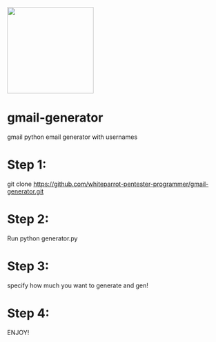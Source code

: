 <img src="https://store3.gofile.io/download/6ae2e00b-4193-484a-b52b-ffae5c146efa/whiteparrot.png" width="200" height="200"/>

# gmail-generator
gmail python email generator with usernames

# Step 1: 

git clone https://github.com/whiteparrot-pentester-programmer/gmail-generator.git

# Step 2: 

Run python generator.py 

# Step 3: 

specify how much you want to generate and gen!

# Step 4: 

ENJOY!
